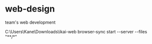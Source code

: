 # web-design
team's web development

C:\Users\Kane\Downloads\ikai-web
browser-sync start --server --files "**/*"
